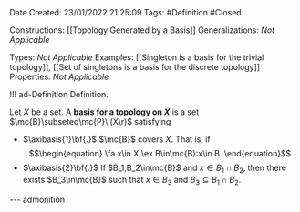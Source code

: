 <br />
<br />

Date Created: 23/01/2022 21:25:09
Tags: #Definition #Closed 

Constructions: [[Topology Generated by a Basis]]
Generalizations: _Not Applicable_

Types: _Not Applicable_
Examples: [[Singleton is a basis for the trivial topology]], [[Set of singletons is a basis for the discrete topology]]
Properties: _Not Applicable_

!!! ad-Definition Definition.

Let $X$ be a set. A **basis for a topology on $X$** is a set $\mc{B}\subseteq\mc{P}\l(X\r)$ satisfying
* $\axibasis{1}\bf{.}$ $\mc{B}$ covers $X$. That is, if
$$\begin{equation}
    \fa x\in X,\ex B\in\mc{B}:x\in B.
\end{equation}$$
* $\axibasis{2}\bf{.}$ If $B_1,B_2\in\mc{B}$ and $x\in B_1\cap B_2$, then there exists $B_3\in\mc{B}$ such that $x\in B_3$ and $B_3\subseteq B_1\cap B_2$.

--- admonition
